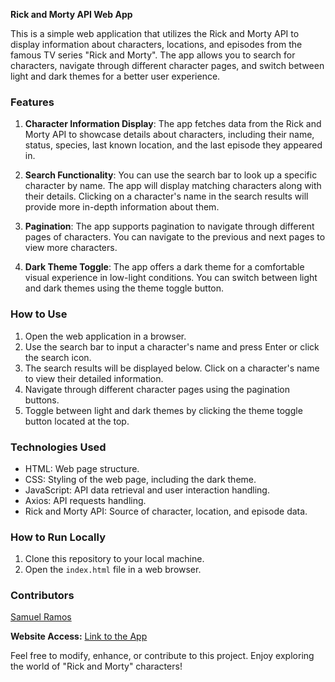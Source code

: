 **Rick and Morty API Web App**

This is a simple web application that utilizes the Rick and Morty API to display information about characters, locations, and episodes from the famous TV series "Rick and Morty". The app allows you to search for characters, navigate through different character pages, and switch between light and dark themes for a better user experience.

### Features

1. **Character Information Display**: The app fetches data from the Rick and Morty API to showcase details about characters, including their name, status, species, last known location, and the last episode they appeared in.

2. **Search Functionality**: You can use the search bar to look up a specific character by name. The app will display matching characters along with their details. Clicking on a character's name in the search results will provide more in-depth information about them.

3. **Pagination**: The app supports pagination to navigate through different pages of characters. You can navigate to the previous and next pages to view more characters.

4. **Dark Theme Toggle**: The app offers a dark theme for a comfortable visual experience in low-light conditions. You can switch between light and dark themes using the theme toggle button.

### How to Use

1. Open the web application in a browser.
2. Use the search bar to input a character's name and press Enter or click the search icon.
3. The search results will be displayed below. Click on a character's name to view their detailed information.
4. Navigate through different character pages using the pagination buttons.
5. Toggle between light and dark themes by clicking the theme toggle button located at the top.

### Technologies Used

- HTML: Web page structure.
- CSS: Styling of the web page, including the dark theme.
- JavaScript: API data retrieval and user interaction handling.
- Axios: API requests handling.
- Rick and Morty API: Source of character, location, and episode data.

### How to Run Locally

1. Clone this repository to your local machine.
2. Open the `index.html` file in a web browser.

### Contributors

[Samuel Ramos](https://github.com/ProgSamuel)

**Website Access:** 
[Link to the App](https://progsamuel-rickandmorty.netlify.app/)

Feel free to modify, enhance, or contribute to this project. Enjoy exploring the world of "Rick and Morty" characters!
